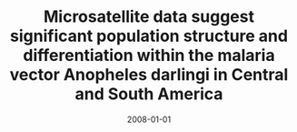 ---
title: "Microsatellite data suggest significant population structure and differentiation within the malaria vector Anopheles darlingi in Central and South America"
collection: publications
permalink: /publication/2008_Mirabello_BMC ecology_8
date: 2008-01-01
venue: 'BMC ecology'
paperurl: 'http://jvineis.github.io/files/2008_Mirabello_8.pdf'
---